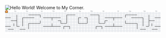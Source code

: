
<img src="https://private-user-images.githubusercontent.com/177591556/493014979-b0e4ca54-7f4e-4d47-9a32-13bbd324dd65.png?jwt=eyJ0eXAiOiJKV1QiLCJhbGciOiJIUzI1NiJ9.eyJpc3MiOiJnaXRodWIuY29tIiwiYXVkIjoicmF3LmdpdGh1YnVzZXJjb250ZW50LmNvbSIsImtleSI6ImtleTUiLCJleHAiOjE3NTg2NTkwMjcsIm5iZiI6MTc1ODY1ODcyNywicGF0aCI6Ii8xNzc1OTE1NTYvNDkzMDE0OTc5LWIwZTRjYTU0LTdmNGUtNGQ0Ny05YTMyLTEzYmJkMzI0ZGQ2NS5wbmc_WC1BbXotQWxnb3JpdGhtPUFXUzQtSE1BQy1TSEEyNTYmWC1BbXotQ3JlZGVudGlhbD1BS0lBVkNPRFlMU0E1M1BRSzRaQSUyRjIwMjUwOTIzJTJGdXMtZWFzdC0xJTJGczMlMkZhd3M0X3JlcXVlc3QmWC1BbXotRGF0ZT0yMDI1MDkyM1QyMDE4NDdaJlgtQW16LUV4cGlyZXM9MzAwJlgtQW16LVNpZ25hdHVyZT04OTRlM2FiMGM2N2VhNTdlNWY0NjRiM2FiY2E1Mjc1MmYxYzAxZDQyNjAyYjUzNDdkMjMxZjBmMWQ0YWRhYjEzJlgtQW16LVNpZ25lZEhlYWRlcnM9aG9zdCJ9.3XbAfzAyUSfq-xVHRnHuFwbOoM8h_kjBFnMz_btWPjw" alt="Hello World! Welcome to My Corner.">


<picture>
  <source media="(prefers-color-scheme: dark)" srcset="https://raw.githubusercontent.com/FontesSabrina/FontesSabrina/output/pacman-contribution-graph-dark.svg">
  <source media="(prefers-color-scheme: light)" srcset="https://raw.githubusercontent.com/FontesSabrina/FontesSabrina/output/pacman-contribution-graph.svg">
  <img alt="pacman contribution graph" src="https://raw.githubusercontent.com/FontesSabrina/FontesSabrina/output/pacman-contribution-graph.svg">
</picture>


